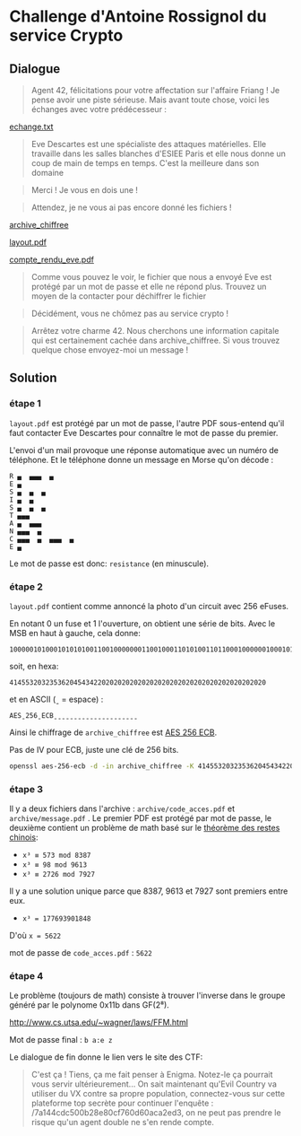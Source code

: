 # Challenge d'Antoine Rossignol du service Crypto

## Dialogue

> Agent 42, félicitations pour votre affectation sur l'affaire Friang ! Je pense avoir une piste sérieuse. Mais avant toute chose, voici les échanges avec votre prédécesseur :

[echange.txt](echange.txt)

> Eve Descartes est une spécialiste des attaques matérielles. Elle travaille dans les salles blanches d'ESIEE Paris et elle nous donne un coup de main de temps en temps. C'est la meilleure dans son domaine

> Merci ! Je vous en dois une !

> Attendez, je ne vous ai pas encore donné les fichiers !

[archive_chiffree](archive_chiffree)

[layout.pdf](layout.pdf)

[compte_rendu_eve.pdf](compte_rendu_eve.pdf)

> Comme vous pouvez le voir, le fichier que nous a envoyé Eve est protégé par un mot de passe et elle ne répond plus. Trouvez un moyen de la contacter pour déchiffrer le fichier

> Décidément, vous ne chômez pas au service crypto !

> Arrêtez votre charme 42. Nous cherchons une information capitale qui est certainement cachée dans archive_chiffree. Si vous trouvez quelque chose envoyez-moi un message !


## Solution

### étape 1

`layout.pdf` est protégé par un mot de passe, l'autre PDF sous-entend qu'il faut contacter Eve Descartes pour connaître le mot de passe du premier.

L'envoi d'un mail provoque une réponse automatique avec un numéro de téléphone. Et le téléphone donne un message en Morse qu'on décode :

```
R ▄  ▄▄▄  ▄
E ▄
S ▄  ▄  ▄
I ▄  ▄
S ▄  ▄  ▄
T ▄▄▄
A ▄  ▄▄▄
N ▄▄▄  ▄
C ▄▄▄  ▄  ▄▄▄  ▄
E ▄
```

Le mot de passe est donc: `resistance` (en minuscule).

### étape 2

`layout.pdf` contient comme annoncé la photo d'un circuit avec 256 eFuses.

En notant 0 un fuse et 1 l'ouverture, on obtient une série de bits. Avec le MSB en haut à gauche, cela donne:
```
100000101000101010100110010000000110010001101010011011000100000010001010100001101000010001000000010000000100000001000000010000000100000001000000010000000100000001000000010000000100000001000000010000000100000001000000010000000100000001000000010000000100000
```
soit, en hexa:
```
4145532032353620454342202020202020202020202020202020202020202020
```
et en ASCII (ˍ = espace) :
```
AESˍ256ˍECBˍˍˍˍˍˍˍˍˍˍˍˍˍˍˍˍˍˍˍˍˍ
```

Ainsi le chiffrage de `archive_chiffree` est [AES 256 ECB](https://fr.wikipedia.org/wiki/Mode_d%27opération_(cryptographie)#Dictionnaire_de_codes_:_«_Electronic_codebook_»_(ECB)).

Pas de IV pour ECB, juste une clé de 256 bits.
```bash
openssl aes-256-ecb -d -in archive_chiffree -K 4145532032353620454342202020202020202020202020202020202020202020 -out archive.zip
```

### étape 3

Il y a deux fichiers dans l'archive : `archive/code_acces.pdf` et `archive/message.pdf` . Le premier PDF est protégé par mot de passe, le deuxième contient un problème de math basé sur le [théorème des restes chinois](https://fr.wikipedia.org/wiki/Th%C3%A9or%C3%A8me_des_restes_chinois):

* `x³ ≡ 573 mod 8387`
* `x³ ≡ 98 mod 9613`
* `x³ ≡ 2726 mod 7927`

Il y a une solution unique parce que 8387, 9613 et 7927 sont premiers entre eux.
* `x³ = 177693901848`

D'où `x = 5622`

mot de passe de `code_acces.pdf` : `5622`

### étape 4

Le problème (toujours de math) consiste à trouver l'inverse dans le groupe généré par le polynome 0x11b dans GF(2⁸).

http://www.cs.utsa.edu/~wagner/laws/FFM.html

Mot de passe final : `b a:e z`


Le dialogue de fin donne le lien vers le site des CTF:

> C'est ça ! Tiens, ça me fait penser à Enigma. Notez-le ça pourrait vous servir ultérieurement... On sait maintenant qu'Evil Country va utiliser du VX contre sa propre population, connectez-vous sur cette plateforme top secrète pour continuer l'enquête : /7a144cdc500b28e80cf760d60aca2ed3, on ne peut pas prendre le risque qu'un agent double ne s'en rende compte.
